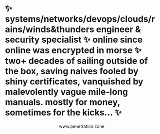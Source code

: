 # ✨ systems/networks/devops/clouds/rains/winds&thunders engineer & security specialist ✨ online since online was encrypted in morse ✨ two+ decades of sailing  outside of the box, saving naives fooled by shiny certificates, vanquished by malevolently vague mile-long manuals. mostly for money, sometimes for the kicks... ✨ 
<p align="center">www.penetration.zone</p>







